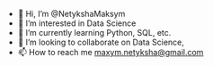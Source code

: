 - 👋 Hi, I’m @NetykshaMaksym
- 👀 I’m interested in Data Science
- 🌱 I’m currently learning Python, SQL, etc.
- 💞️ I’m looking to collaborate on Data Science, 
- 📫 How to reach me maxym.netyksha@gmail.com

<!---
NetykshaMaksym/NetykshaMaksym is a ✨ special ✨ repository because its `README.md` (this file) appears on your GitHub profile.
You can click the Preview link to take a look at your changes.
--->
